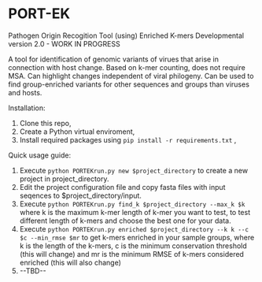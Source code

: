 # PORT-EK
Pathogen Origin Recogition Tool (using) Enriched K-mers
Developmental version 2.0 - WORK IN PROGRESS

A tool for identification of genomic variants of virues that arise in connection with host change.
Based on k-mer counting, does not require MSA.
Can highlight changes independent of viral philogeny.
Can be used to find group-enriched variants for other sequences and groups than viruses and hosts.

Installation:
1. Clone this repo,
2. Create a Python virtual enviroment,
3. Install required packages using `pip install -r requirements.txt` ,

Quick usage guide:
1. Execute `python PORTEKrun.py new $project_directory` to create a new project in project_directory.
2. Edit the project configuration file and copy fasta files with input seqences to $project_directory/input.
3. Execute `python PORTEKrun.py find_k $project_directory --max_k $k` where k is the maximum k-mer length of k-mer you want to test, to test different length of k-mers and choose the best one for your data.
4. Execute `python PORTEKrun.py enriched $project_directory --k k --c $c --min_rmse $mr` to get k-mers enriched in your sample groups, where k is the length of the k-mers, c is the minimum conservation threshold (this will change) and mr is the minimum RMSE of k-mers considered enriched (this will also change)
5. --TBD--



